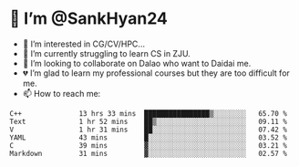 # 👋 I’m @SankHyan24

- 👀 I’m interested in CG/CV/HPC...
- 🌱 I’m currently struggling to learn CS in ZJU.
- 💞️ I’m looking to collaborate on Dalao who want to Daidai me.
- 💔 I’m glad to learn my professional courses but they are too difficult for me.
- 📫 How to reach me:


<!---
SankHyan24/SankHyan24 is a ✨ special ✨ repository because its `README.md` (this file) appears on your GitHub profile.
You can click the Preview link to take a look at your changes.
--->
<!--START_SECTION:waka-->

```text
C++              13 hrs 33 mins  ████████████████▒░░░░░░░░   65.70 %
Text             1 hr 52 mins    ██▒░░░░░░░░░░░░░░░░░░░░░░   09.11 %
V                1 hr 31 mins    ██░░░░░░░░░░░░░░░░░░░░░░░   07.42 %
YAML             43 mins         █░░░░░░░░░░░░░░░░░░░░░░░░   03.52 %
C                39 mins         ▓░░░░░░░░░░░░░░░░░░░░░░░░   03.21 %
Markdown         31 mins         ▓░░░░░░░░░░░░░░░░░░░░░░░░   02.57 %
```

<!--END_SECTION:waka-->
